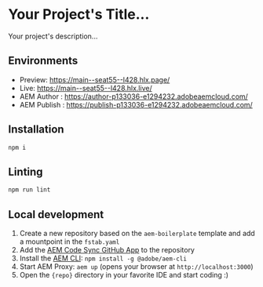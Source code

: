 # Your Project's Title...
Your project's description...

## Environments
- Preview: https://main--seat55--l428.hlx.page/
- Live: https://main--seat55--l428.hlx.live/
- AEM Author : https://author-p133036-e1294232.adobeaemcloud.com/
- AEM Publish : https://publish-p133036-e1294232.adobeaemcloud.com/

## Installation

```sh
npm i
```

## Linting

```sh
npm run lint
```

## Local development

1. Create a new repository based on the `aem-boilerplate` template and add a mountpoint in the `fstab.yaml`
1. Add the [AEM Code Sync GitHub App](https://github.com/apps/aem-code-sync) to the repository
1. Install the [AEM CLI](https://github.com/adobe/helix-cli): `npm install -g @adobe/aem-cli`
1. Start AEM Proxy: `aem up` (opens your browser at `http://localhost:3000`)
1. Open the `{repo}` directory in your favorite IDE and start coding :)
